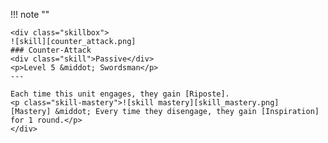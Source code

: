 !!! note ""

    <div class="skillbox">
    ![skill][counter_attack.png]
    ### Counter-Attack
    <div class="skill">Passive</div>
    <p>Level 5 &middot; Swordsman</p>
    ---

    Each time this unit engages, they gain [Riposte].
    <p class="skill-mastery">![skill mastery][skill_mastery.png]  [Mastery] &middot; Every time they disengage, they gain [Inspiration] for 1 round.</p> 
    </div>
